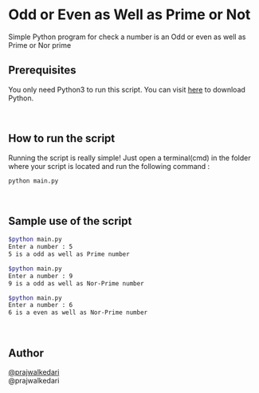 # Odd or Even as Well as Prime or Not

Simple Python program for check a number is an Odd or even as well as Prime or Nor prime
<Br>

## Prerequisites
You only need Python3 to run this script. You can visit [here](https://www.python.org/downloads/) to download Python.

<Br>

## How to run the script
Running the script is really simple! Just open a terminal(cmd) in the folder where your script is located and run the following command :
```bash
python main.py
```
<Br>

## Sample use of the script

``` bash 
$python main.py
Enter a number : 5
5 is a odd as well as Prime number

$python main.py
Enter a number : 9
9 is a odd as well as Nor-Prime number

$python main.py
Enter a number : 6
6 is a even as well as Nor-Prime number
```
<Br>

## Author 
[@prajwalkedari](https://GitHub.com/prajwalkedari)<br>
 @prajwalkedari

